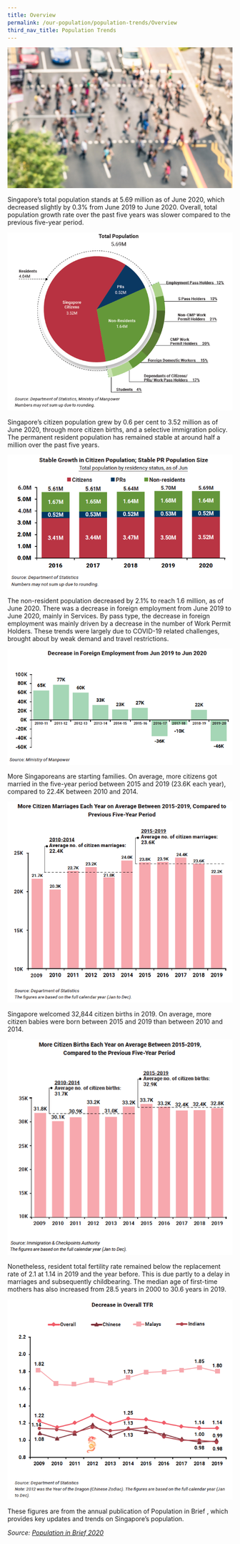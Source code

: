 ```yaml
---
title: Overview
permalink: /our-population/population-trends/Overview
third_nav_title: Population Trends
---
```


![Pedestrians aerial view](/images/stock-image-6.jpg)

Singapore’s total population stands at 5.69 million as of June 2020, which decreased slightly by 0.3% from June 2019 to June 2020. Overall, total population growth rate over the past five years was slower compared to the previous five-year period.

![Total population](/images/diagram-1.png)

Singapore’s citizen population grew by 0.6 per cent to 3.52 million as of June 2020, through more citizen births, and a selective immigration policy. The permanent resident population has remained stable at around half a million over the past five years.

![Permanent resident population](/images/chart-1.png)

The non-resident population decreased by 2.1% to reach 1.6 million, as of June 2020. There was a decrease in foreign employment from June 2019 to June 2020, mainly in Services. By pass type, the decrease in foreign employment was mainly driven by a decrease in the number of Work Permit Holders. These trends were largely due to COVID-19 related challenges, brought about by weak demand and travel restrictions.

![Non-resident population](/images/chart-2.png)

More Singaporeans are starting families. On average, more citizens got married in the five-year period between 2015 and 2019 (23.6K each year), compared to 22.4K between 2010 and 2014. 

![Citizen marriages](/images/chart-8.png)

Singapore welcomed 32,844 citizen births in 2019. On average, more citizen babies were born between 2015 and 2019 than between 2010 and 2014.

![Citizen births](/images/chart-11.png)

Nonetheless, resident total fertility rate remained below the replacement rate of 2.1 at 1.14 in 2019 and the year before. This is due partly to a delay in marriages and subsequently childbearing. The median age of first-time mothers has also increased from 28.5 years in 2000 to 30.6 years in 2019.  

![Total fertility rate](/images/chart-12.png)

These figures are from the annual publication of Population in Brief <hyperlink to latest PIB>, which provides key updates and trends on Singapore’s population.

*Source: [Population in Brief 2020](/media-centre/publications/population-in-brief)*
